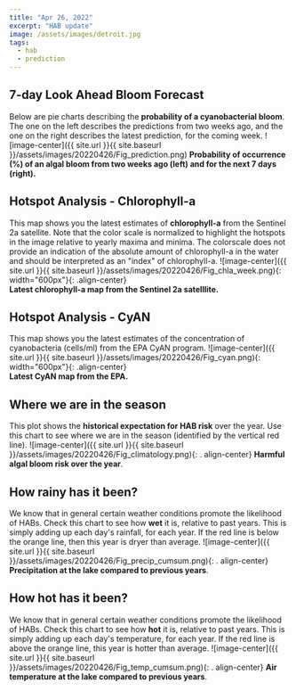 ```yaml
---
title: "Apr 26, 2022"
excerpt: "HAB update"
image: /assets/images/detroit.jpg
tags: 
  - hab
  - prediction
---
```

## 7-day Look Ahead Bloom Forecast
Below are pie charts describing the __probability of a cyanobacterial bloom__. The one on the left describes the predictions from two weeks ago, and the one on the right describes the latest prediction, for the coming week. 
![image-center]({{ site.url }}{{ site.baseurl }}/assets/images/20220426/Fig_prediction.png)
__Probability of occurrence (%) of an algal bloom from two weeks ago (left) and for the next 7 days (right).__

## Hotspot Analysis - Chlorophyll-a
This map shows you the latest estimates of __chlorophyll-a__ from the Sentinel 2a satellite. Note that the color scale is normalized to highlight the hotspots in the image relative to yearly maxima and minima. The colorscale does not provide an indication of the absolute amount of chlorophyll-a in the water and should be interpreted as an "index" of chlorophyll-a.
![image-center]({{ site.url }}{{ site.baseurl }}/assets/images/20220426/Fig_chla_week.png){:             width="600px"}{: .align-center}
<br clear="all" />
__Latest chlorophyll-a map from the Sentinel 2a satelllite.__

## Hotspot Analysis - CyAN
This map shows you the latest estimates of the concentration of cyanobacteria (cells/ml) from the EPA CyAN program.
![image-center]({{ site.url }}{{ site.baseurl }}/assets/images/20220426/Fig_cyan.png){: width="600px"}{: .align-center}
<br clear="all" />
__Latest CyAN map from the EPA.__


## Where we are in the season
This plot shows the __historical expectation for HAB risk__ over the year. Use this chart to see where we are in the season (identified by the vertical red line). 
![image-center]({{ site.url }}{{ site.baseurl }}/assets/images/20220426/Fig_climatology.png){: .     align-center}
__Harmful algal bloom risk over the year__.

## How rainy has it been? 
We know that in general certain weather conditions promote the likelihood of HABs. Check this chart to see 
how __wet__ it is, relative to past years. This is simply adding up each day's rainfall, for each year. If the red line is below the orange line, then this year is dryer than average.
![image-center]({{ site.url }}{{ site.baseurl }}/assets/images/20220426/Fig_precip_cumsum.png){: .     align-center}
__Precipitation at the lake compared to previous years__.

## How hot has it been? 
We know that in general certain weather conditions promote the likelihood of HABs. Check this chart to see 
how __hot__ it is, relative to past years. This is simply adding up each day's temperature, for each year. If the red line is above the orange line, this year is hotter than average.
![image-center]({{ site.url }}{{ site.baseurl }}/assets/images/20220426/Fig_temp_cumsum.png){: .     align-center}
__Air temperature at the lake compared to previous years__.